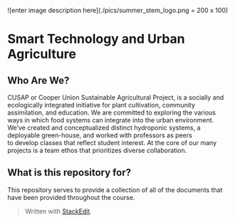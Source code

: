 ﻿
![enter image description here](./pics/summer_stem_logo.png = 200 x 100) 
# Smart Technology and Urban Agriculture
 ## Who Are We?
 CUSAP or Cooper Union Sustainable Agricultural Project, is a socially and ecologically integrated initiative for plant cultivation, community assimilation, and education. We are committed to exploring the various ways in which food systems can integrate into the urban environment. We’ve created and conceptualized distinct hydroponic systems, a deployable green-house, and worked with professors as peers  
to develop classes that reflect student interest. At the core of our many projects is a team ethos that prioritizes  diverse collaboration.

## What is this repository for?
This repository serves to provide a collection of all of the documents that have been provided throughout the course. 

> Written with [StackEdit](https://stackedit.io/).
